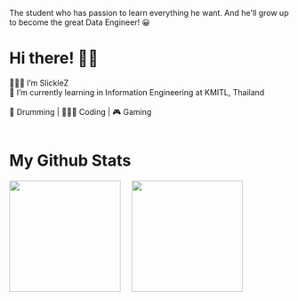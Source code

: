 The student who has passion to learn everything he want. And he'll grow up to become the great Data Engineer! 😀 <br/>
# Hi there! 👋🏻
👨🏻‍💻 I’m SlickleZ <br/>
🏫 I’m currently learning in Information Engineering at KMITL, Thailand <br/> <br/>
🥁 Drumming | 👨🏻‍💻 Coding | 🎮 Gaming <br/> <br/>
# My Github Stats
<img height="200rem" src="https://github-readme-stats.vercel.app/api/top-langs/?username=SlickleZ&theme=tokyonight&langs_count=5" /> &nbsp; &nbsp;
<img height="200rem" src="https://github-readme-stats.vercel.app/api/?username=SlickleZ&count_private=true&theme=tokyonight&showicons=true" />
